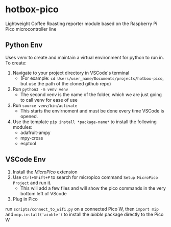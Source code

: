 # hotbox-pico
Lightweight Coffee Roasting reporter module based on the Raspberry Pi Pico microcontroller line

## Python Env

Uses *venv* to create and maintain a virtual environment for python to run in.
To create:

1. Navigate to your project directory in VSCode's terminal
    - (For example: `cd Users/user_name/Documents/projects/hotbox-pico`, but use the path of the cloned github repo)
1. Run `python3 -m venv venv`
    - The second venv is the name of the folder, which we are just going to call venv for ease of use
1. Run `source venv/bin/activate`
    - This starts the envirnoment and must be done every time VSCode is opened.
1. Use the template `pip install *package-name*` to install the following modules:
    - adafruit-ampy
    - mpy-cross
    - esptool

## VSCode Env

1. Install the *MicroPico* extension
1. Use `Ctrl+Shift+P` to search for micropico command `Setup MicroPico Project` and run it.
    - This will add a few files and will show the pico commands in the very bottom left of VScode
1. Plug in Pico

run `scripts/connect_to_wifi.py` on a connected Pico W, then `import mip` and `mip.install('aioble')` to install the *aioble* package directly to the Pico W